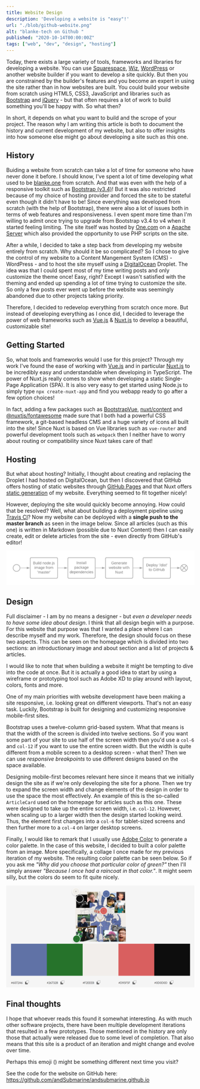 ```yaml
---
title: Website Design
description: 'Developing a website is "easy"!'
url: "./blob/github-website.png"
alt: "blanke-tech on Github "
published: "2020-10-14T00:00:00Z"
tags: ["web", "dev", "design", "hosting"]
---
```


Today, there exists a large variety of tools, frameworks and libraries for developing a website. You can use [Squarespace](https://www.squarespace.com/), [Wiz](https://www.wix.com/), [WordPress](https://wordpress.com/) or another website builder if you want to develop a site quickly. But then you are constrained by the builder's features and you become an expert in using the site rather than in how websites are built. You could build your website from scratch using HTML5, CSS3, JavaScript and libraries such as [Bootstrap](https://getbootstrap.com/) and [jQuery](https://jquery.com/) - but that often requires a lot of work to build something you'll be happy with. So what then?

In short, it depends on what you want to build and the scrope of your project. The reason why I am writing this article is both to document the history and current development of my website, but also to offer insights into how someone else might go about developing a site such as this one. 

## History
Buiding a website from scratch can take a lot of time for someone who have never done it before. I should know, I've spent a lot of time developing what used to be [blanke.one](https://github.com/andSubmarine/Blanke.one) from scratch. And that was even with the help of a responsive toolkit such as [Bootstrap (v3.4)](https://getbootstrap.com/docs/3.4/)! But it was also restricted because of my choice of hosting provider and forced the site to be stateful even though it didn't have to be! Since everything was developed from scratch (with the help of Bootstrap), there were also a lot of issues both in terms of web features and responsiveness. I even spent more time than I'm willing to admit once trying to upgrade from Bootstrap v3.4 to v4 when it started feeling limiting. The site itself was hosted by [One.com](https://www.one.com/en/) on a [Apache Server](https://httpd.apache.org/) which also provided the opportunity to use PHP scripts on the site.

After a while, I decided to take a step back from developing my website entirely from scratch. Why should it be so complicated? So I chose to give the control of my website to a Content Mangement System (CMS) - WordPress - and to host the site myself using a [DigitalOcean](https://www.digitalocean.com/) Droplet. The idea was that I could spent most of my time writing posts and only customize the theme once! Easy, right? Except I wasn't satisfied with the theming and ended up spending a lot of time trying to customize the site. So only a few posts ever went up before the website was seemingly abandoned due to other projects taking priority. 

Therefore, I decided to redevelop everything from scratch once more. But instead of developing everything as I once did, I decided to leverage the power of web frameworks such as [Vue.js](https://vuejs.org/) & [Nuxt.js](https://nuxtjs.org/) to develop a beautiful, customizable site!

## Getting Started
So, what tools and frameworks would I use for this project? Through my work I've found the ease of working with [Vue.js](https://vuejs.org/) and in particular [Nuxt.js](https://nuxtjs.org/) to be incredibly easy and understandable when developing in TypeScript. The power of Nuxt.js really comes to show when developing a static Single-Page Application (SPA). It is also very easy to get started using Node.js to simply type `npx create-nuxt-app` and find you webapp ready to go after a few option choices!

In fact, adding a few packages such as [BootstrapVue](https://bootstrap-vue.org/), [nuxt/content](https://content.nuxtjs.org/) and [@nuxtjs/fontawesome](https://www.npmjs.com/package/@nuxtjs/fontawesome) made sure that I both had a powerful CSS framework, a git-based headless CMS and a huge variety of icons all built into the site! Since Nuxt is based on Vue libraries such as `vue-router` and powerful development tools such as `webpack` then I neither have to worry about routing or compatibility since Nuxt takes care of that! 

## Hosting
But what about hosting? Initially, I thought about creating and replacing the Droplet I had hosted on DigitalOcean, but then I discovered that GitHub offers hosting of static websites through [GitHub Pages](https://pages.github.com/) and that Nuxt offers [static generation](https://nuxtjs.org/blog/going-full-static/) of my website. Everything seemed to fit together nicely! 

However, deploying the site would quickly become annoying. How could that be resolved? Well, what about building a deployment pipeline using [Travis CI](https://travis-ci.org/)? Now my website can be deployed with a **single push to the master branch** as seen in the image below. Since all articles (such as this one) is written in Markdown (possible due to Nuxt Content) then I can easily create, edit or delete articles from the site - even directly from GitHub's editor!

<img alt="Deployment Pipeline" src="./blob/deployment-pipeline.png" class="img-fluid">

## Design
Full disclaimer - I am by no means a designer - but *even a developer needs to have some idea about design*. I think that all design  begin with a purpose. For this website that purpose was that I wanted a place where I can describe myself and my work. Therefore, the design should focus on these two aspects. This can be seen on the homepage which is divided into two sections: an introductionary image and about section and a list of projects & articles. 

I would like to note that when building a website it might be tempting to dive into the code at once. But it is actually a good idea to start by using a wireframe or prototyping tool such as Adobe XD to play around with layout, colors, fonts and more. 

One of my main priorities with website development have been making a site responsive, i.e. looking great on different viewports. That's not an easy task. Luckily, Bootstrap is built for designing and customizing responsive mobile-first sites. 

Bootstrap uses a twelve-column grid-based system. What that means is that the width of the screen is divided into twelve sections. So if you want some part of your site to use half of the screen width then you'd use a `col-6` and `col-12` if you want to use the entire screen width. But the width is quite different from a mobile screen to a desktop screen - what then? Then we can use *responsive breakpoints* to use different designs based on the space available.

Designing mobile-first becomes relevant here since it means that we initially design the site as if we're only developing the site for a phone. Then we try to expand the screen width and change elements of the design in order to use the space the most effectively. An example of this is the so-called `ArticleCard` used on the homepage for articles such as this one. These were designed to take up the entire screen width, i.e. `col-12`. However, when scaling up to a larger width then the design started looking weird. Thus, the element first changes into a `col-6` for tablet-sized screens and then further more to a `col-4` on larger desktop screens. 

Finally, I would like to remark that I usually use [Adobe Color](https://color.adobe.com/create/color-wheel) to generate a color palette. In the case of this website, I decided to built a color palette from an image. More specifically, a collage I once made for my previous iteration of my website. The resulting color palette can be seen below. So if you ask me *"Why did you choose that particular color of green?"* then I'll simply answer *"Because I once had a raincoat in that color."*. It might seem silly, but the colors do seem to fit quite nicely.

<img src="./blob/color-pallete.png" alt="Color palette" class="img-fluid" />


## Final thoughts
I hope that whoever reads this found it somewhat interesting. As with much other software projects, there have been multiple development iterations that resulted in a few prototypes. Those mentioned in the history are only those that actually were released due to some level of completion. That also means that this site is a product of an iteration and might change and evolve over time. 

Perhaps this emoji (<random-icon :icons="['🙈','🙊','🙉']"></random-icon>) might be something different next time you visit? 

See the code for the website on GitHub here: https://github.com/andSubmarine/andsubmarine.github.io